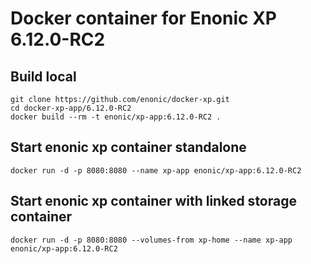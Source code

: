 # Docker container for Enonic XP 6.12.0-RC2

## Build local

    git clone https://github.com/enonic/docker-xp.git
    cd docker-xp-app/6.12.0-RC2
    docker build --rm -t enonic/xp-app:6.12.0-RC2 .

## Start enonic xp container standalone

    docker run -d -p 8080:8080 --name xp-app enonic/xp-app:6.12.0-RC2

## Start enonic xp container with linked storage container

    docker run -d -p 8080:8080 --volumes-from xp-home --name xp-app enonic/xp-app:6.12.0-RC2
